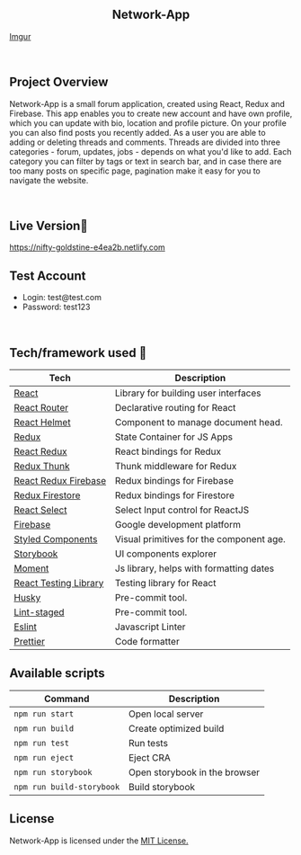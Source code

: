<h2 align="center">Network-App</h2>

[Imgur](https://i.imgur.com/YurwzPa.png?1)

<br>

## Project Overview
Network-App is a small forum application, created using React, Redux and Firebase. This app enables you to create new account and have own profile, which you can update with bio, location and profile picture. On your profile you can also find  posts you recently added. As a user you are able to adding or deleting threads and comments. Threads are divided into three categories - forum, updates, jobs - depends on what you'd like to add. Each category you can filter by tags or text in search bar, and in case there are too many posts on specific page, pagination make it easy for you to navigate the website.
 
<br>
 
## Live Version📍

<a href="https://nifty-goldstine-e4ea2b.netlify.com">https://nifty-goldstine-e4ea2b.netlify.com</a>

## Test Account

<ul>
  <li>Login: test@test.com</li>
  <li>Password: test123</li>
</ul>

<br>

## Tech/framework used 🔧

| Tech                                                               | Description                              |
| -------------------------------------------------------------      | ---------------------------------------- |
| [React](https://reactjs.org/)                                      | Library for building user interfaces     |
| [React Router](https://reacttraining.com/react-router/)            | Declarative routing for React            |
| [React Helmet](https://github.com/nfl/react-helmet/)               | Component to manage document head.       |
| [Redux](https://redux.js.org/)                                     | State Container for JS Apps              |
| [React Redux](https://github.com/reduxjs/react-redux)              | React bindings for Redux                 |
| [Redux Thunk](https://github.com/reduxjs/redux-thunk)              | Thunk middleware for Redux               |
| [React Redux Firebase](http://react-redux-firebase.com/)           | Redux bindings for Firebase              |
| [Redux Firestore](https://github.com/prescottprue/redux-firestore) | Redux bindings for Firestore             |
| [React Select](https://react-select.com/)                          | Select Input control for ReactJS         |
| [Firebase](https://firebase.google.com/)                           | Google development platform              |
| [Styled Components](https://styled-components.com/)                | Visual primitives for the component age. |
| [Storybook](https://storybook.js.org/)                             | UI components explorer                   |
| [Moment](https://momentjs.com/)                                    | Js library, helps with formatting dates  |
| [React Testing Library](https://testing-library.com/)              | Testing library for React                |
| [Husky](https://github.com/okonet/lint-staged)                     | Pre-commit tool.                         |
| [Lint-staged](https://github.com/okonet/lint-staged)               | Pre-commit tool.                         |
| [Eslint](https://eslint.org/)                                      | Javascript Linter                        |
| [Prettier](https://prettier.io/)                                   | Code formatter                           |

## Available scripts

| Command                   | Description                   |
| ------------------------- | ----------------------------- |
| `npm run start`           | Open local server             |
| `npm run build`           | Create optimized build        |
| `npm run test`            | Run tests                     |
| `npm run eject`           | Eject CRA                     |
| `npm run storybook`       | Open storybook in the browser |
| `npm run build-storybook` | Build storybook               |

## License

Network-App is licensed under the <a href='https://opensource.org/licenses/mit-license.php'>MIT License.</a>
      

